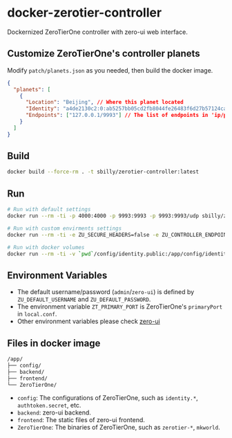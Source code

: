 # docker-zerotier-controller

Dockernized ZeroTierOne controller with zero-ui web interface.

## Customize ZeroTierOne's controller planets

Modify `patch/planets.json` as you needed, then build the docker image.

```json
{
  "planets": [
    {
      "Location": "Beijing", // Where this planet located
      "Identity": "a4de2130c2:0:ab5257bb05cd2fb8044fe26483f6d27b57124ca7b350fb3e0f07d405c68c4416094dbc836bf62ed483072501aa3384dff3c74ac50050c1bfbb1dc657001ef6a1", // The planet's public key
      "Endpoints": ["127.0.0.1/9993"] // The list of endpoints in 'ip/port' format. IPv6 is supportted
    }
  ]
}
```

## Build

```bash
docker build --force-rm . -t sbilly/zerotier-controller:latest
```

## Run

```bash
# Run with default settings
docker run --rm -ti -p 4000:4000 -p 9993:9993 -p 9993:9993/udp sbilly/zerotier-controller:latest

# Run with custom envirments settings
docker run --rm -ti -e ZU_SECURE_HEADERS=false -e ZU_CONTROLLER_ENDPOINT=http://127.0.0.1:9993/ -e ZU_DEFAULT_USERNAME=admin -e ZU_DEFAULT_PASSWORD=zero-ui -p 4000:4000 -p 3000:3000 -p 9993:9993 -p 9993:9993/udp sbilly/zerotier-controller:latest

# Run with docker volumes
docker run --rm -ti -v `pwd`/config/identity.public:/app/config/identity.public -v `pwd`/config/identity.secret:/app/config/identity.secret -v `pwd`/config/authtoken.secret:/app/config/authtoken.secret -p 3000:3000 -p 4000:4000 -p 9993:9993 -p 9993:9993/udp sbilly/zerotier-controller:latest
```

## Environment Variables

- The default username/password (`admin`/`zero-ui`) is defined by `ZU_DEFAULT_USERNAME` and `ZU_DEFAULT_PASSWORD`.
- The environment variable `ZT_PRIMARY_PORT` is ZeroTierOne's `primaryPort` in `local.conf`.
- Other environment variables please check [zero-ui](https://github.com/dec0dOS/zero-ui/blob/main/README.md)

## Files in docker image

```bash
/app/
├── config/
├── backend/
├── frontend/
└── ZeroTierOne/
```

- `config`: The configurations of ZeroTierOne, such as `identity.*`, `authtoken.secret`, etc.
- `backend`: zero-ui backend.
- `frontend`: The static files of zero-ui frontend.
- `ZeroTierOne`: The binaries of ZeroTierOne, such as `zerotier-*`, `mkworld`.
